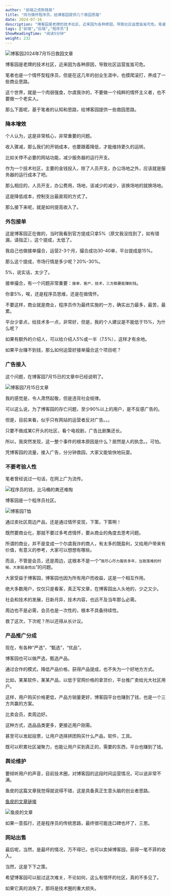 ```yaml
---
author: "前端之虎陈随易"
title: "同为情怀程序员，给博客园提供几个救园思路"
date: 2024-07-16
description: "博客园是老牌的技术社区，近来因为各种原因，导致社区运营岌岌可危。笔者也是一个情怀型程序员，但是在这几年的创业生涯中，也摸爬滚打，养成了一些商业思路。这个世界，就是一个肉弱强食，尔虞我诈的，不要做一"
tags: ["前端","后端","程序员"]
ShowReadingTime: "阅读5分钟"
weight: 232
---
```

![博客园2024年7月15日救园文章](https://p3-xtjj-sign.byteimg.com/tos-cn-i-73owjymdk6/752334c92eae48e8896c324c0a35c8f6~tplv-73owjymdk6-jj-mark-v1:0:0:0:0:5o6Y6YeR5oqA5pyv56S-5Yy6IEAg5YmN56uv5LmL6JmO6ZmI6ZqP5piT:q75.awebp?rk3s=f64ab15b&x-expires=1728344564&x-signature=99BqElKvj12GR5lC5JJocRjt2gg%3D)

博客园是老牌的技术社区，近来因为各种原因，导致社区运营岌岌可危。

笔者也是一个情怀型程序员，但是在这几年的创业生涯中，也摸爬滚打，养成了一些商业思路。

这个世界，就是一个肉弱强食，尔虞我诈的，不要做一个纯粹的情怀主义者，也不要做一个老实人。

那么下面呢，基于笔者的认知和思路，给博客园提供一些救园思路。

### 降本增效

个人认为，这是非常核心，非常重要的问题。

收入骤减，那么我们的开销成本，也要跟着降低，才能维持更久的运转。

比如关停不必要的网站功能，减少服务器的运行开支。

作为一个技术社区，主要的金钱投入，除了人员开支，办公场地之外，应该就是服务器的运行成本了吧。

那么相应的，人员开支，办公费用，场地，该减少的减少，该换场地的就换场地。

这是降低成本，控制支出最直观的方式了。

那么接下来呢，就是如何提高收入了。

### 外包接单

这是博客园正在做的，当时我看到官方提成只拿5%（原文我没找到了，如有错漏，请指正），这个提成，太低了。

我自己也做接单撮合，运营2-3个月，撮合成功30-40单，平台提成是15%。

那么这个提成，市场行情是多少呢？20%-30%。

5%，说实话，太少了。

接单撮合，有一个问题非常重要：`接单，客户，技术，三方都要能赚到钱`。

你拿5%，唉，还是程序员思维，还是在做情怀。

不要这样，商业就是商业，程序员作为最终实施的一方，确实出力最多，最苦，最累。

平台少拿点，给技术多一点，非常好，但是，我的个人建议是不能低于15%，为什么呢？

如果有额外的介绍人，可以给介绍人5%或一半（7.5%），这样才有余地。

如果平台赚不到钱，那么如何运营好接单撮合这个项目呢？

### 广告接入

这个问题，在博客园7月15日的文章中已经说明了。

![博客园7月15日文章](https://p3-xtjj-sign.byteimg.com/tos-cn-i-73owjymdk6/9bf0df3e0cc34fc881c1a5504a320c75~tplv-73owjymdk6-jj-mark-v1:0:0:0:0:5o6Y6YeR5oqA5pyv56S-5Yy6IEAg5YmN56uv5LmL6JmO6ZmI6ZqP5piT:q75.awebp?rk3s=f64ab15b&x-expires=1728344564&x-signature=D41mi35GuiqzgiHRmRrO6%2FiYpB4%3D)

我的感觉是，令人肃然起敬，但是违背社会规律。

可以这么说，为了博客园的存亡问题，至少90%以上的用户，是不反感广告的。

但是，目前来看，似乎只有网站的运营者反对广告。。。

只要不做成某C开头的社区，看个电视剧，广告比剧集还长。

所以，我突然发现，这一整个事件的根本原因是什么？居然是人的执念。。可怕。

凭博客园的流量，接入广告，分分钟救园，大家又能愉快地玩耍。

### 不要考验人性

笔者曾经说过一句话，在网上广为流传。

![程序员的钱，比马桶的粪还难掏](https://p3-xtjj-sign.byteimg.com/tos-cn-i-73owjymdk6/f1d1b94628ca4347ba33e6cdc5a6d268~tplv-73owjymdk6-jj-mark-v1:0:0:0:0:5o6Y6YeR5oqA5pyv56S-5Yy6IEAg5YmN56uv5LmL6JmO6ZmI6ZqP5piT:q75.awebp?rk3s=f64ab15b&x-expires=1728344564&x-signature=wISknkY%2B8N7Z1qplz3aTVoiWumg%3D)

博客园是一个程序员社区。

![博客园T恤](https://p3-xtjj-sign.byteimg.com/tos-cn-i-73owjymdk6/2af57a45c4fd43cb971092d2b08ed16b~tplv-73owjymdk6-jj-mark-v1:0:0:0:0:5o6Y6YeR5oqA5pyv56S-5Yy6IEAg5YmN56uv5LmL6JmO6ZmI6ZqP5piT:q75.awebp?rk3s=f64ab15b&x-expires=1728344564&x-signature=BioIui4unUwDytKw4VIaqydLvBk%3D)

通过卖社区周边产品，还是通过情怀变现，下策，下策啊！

既然要商业化，那就不要过多考虑情怀，要从商业的角度去思考问题。

所谓的商业，并不是变成一个尔虞我诈的商人，有太多的既盈利，又给用户带来有价值，有意义的参考，大家可以想想有哪些。

而且，不管是会员，还是周边，这根本不是一个“`我尽心尽力服务多年，当我落难的时候，大家挺身而出`”的问题。

大家受益于博客园，博客园也因为所有用户而收益，这是一个相互作用。

绝大多数用户，仅仅只是看客，真正写文章，在博客园出人头地的，少之又少。

社会和技术的发展，日新月异，技术内容，也远不及当年那么必需。

周边也不是必需，会员也是一次性的，根本不具备持续性。

救了这次，下次呢？所以还得从长计议。

### 产品推广分成

现在，有各种“严选”，“甄选”，“优品”。

博客园也可以做严选，甄选产品。

通过合作的模式，降低产品价格，获得产品提成，也不失为一个好地方方式。

比如，某某软件，某某产品，以低于官网价格的拿货价，平台推广卖给光大社区用户。

这样，用户购买价格更低，产品方销量更好，博客园平台也赚到了钱，也是一个三方共赢的方案。

比卖会员，卖周边好。

这种方式，选品品类更多，更接近用户刚需。

甚至可以发起投票，让用户选择拼团购买什么产品，软件，工具。

既可以积累社区凝聚力，也能让用户买到真正的，需要的东西，平台也赚到了钱。

### 舆论维护

要倾听用户的声音，目前技术圈，对博客园的这段时间运营情况，可以说非常不满。

鱼皮的这篇文章我觉得就说得不错，这是具备真正生意头脑的创业者思路。

[鱼皮的文章链接](https://link.juejin.cn?target=https%3A%2F%2Fmp.weixin.qq.com%2Fs%2F1lpsAFANebrZAaH-Jzivfg "https://mp.weixin.qq.com/s/1lpsAFANebrZAaH-Jzivfg")

![鱼皮的文章](https://p3-xtjj-sign.byteimg.com/tos-cn-i-73owjymdk6/b9a77f6a6beb47b8a76695a699c81998~tplv-73owjymdk6-jj-mark-v1:0:0:0:0:5o6Y6YeR5oqA5pyv56S-5Yy6IEAg5YmN56uv5LmL6JmO6ZmI6ZqP5piT:q75.awebp?rk3s=f64ab15b&x-expires=1728344564&x-signature=jSAPoq9NAIM70g0bRE8vz6WRIA0%3D)

如果一意孤行，还是程序员的传统思路，最终很可能连口碑也坏了，三思。

### 网站出售

最后呢，当然，是最坏的情况，万不得已，也可以卖掉博客园，获得一笔不菲的收入。

当然，这是下下之策。

希望博客园可以挺过这次难关，不论如何，这么有情怀的社区，真的不多见了。

如果它真的消失了，那将是技术圈的重大损失。